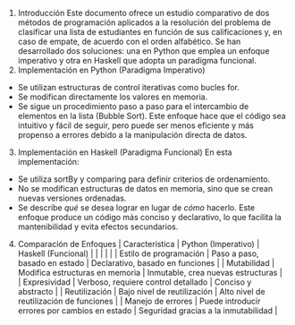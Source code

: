 1. Introducción
Este documento ofrece un estudio comparativo de dos métodos de programación aplicados a la resolución del problema de clasificar 
una lista de estudiantes en función de sus calificaciones y, en caso de empate, de acuerdo con el orden alfabético. 
Se han desarrollado dos soluciones: una en Python que emplea un enfoque imperativo y otra en Haskell que adopta un paradigma 
funcional.
2. Implementación en Python (Paradigma Imperativo)
- Se utilizan estructuras de control iterativas como bucles for.
- Se modifican directamente los valores en memoria.
- Se sigue un procedimiento paso a paso para el intercambio de elementos en la lista (Bubble Sort).
Este enfoque hace que el código sea intuitivo y fácil de seguir, pero puede ser menos eficiente y más propenso a errores debido a 
la manipulación directa de datos.

3. Implementación en Haskell (Paradigma Funcional)
En esta implementación:
- Se utiliza sortBy y comparing para definir criterios de ordenamiento.
- No se modifican estructuras de datos en memoria, sino que se crean nuevas versiones ordenadas.
- Se describe *qué* se desea lograr en lugar de *cómo* hacerlo.
Este enfoque produce un código más conciso y declarativo, lo que facilita la mantenibilidad y evita efectos secundarios.

4. Comparación de Enfoques
| Característica         | Python (Imperativo)                            | Haskell (Funcional)                      |
|                        |                                                |                                          |
| Estilo de programación | Paso a paso, basado en estado                  | Declarativo, basado en funciones         |
| Mutabilidad            | Modifica estructuras en memoria                | Inmutable, crea nuevas estructuras       |
| Expresividad           | Verboso, requiere control detallado            | Conciso y abstracto                      |
| Reutilización          | Bajo nivel de reutilización                    | Alto nivel de reutilización de funciones |
| Manejo de errores      | Puede introducir errores por cambios en estado | Seguridad gracias a la inmutabilidad     |

